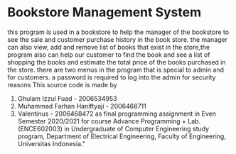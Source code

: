 # Bookstore Management System
 this program is used in a bookstore to help the manager of the bookstore to see the sale and customer purchase history in the book store. the manager can also view, add and remove list of books that exist in the store,the program also can help our customer to find the book and see a list of shopping the books and estimate the total price of the books purchased in the store. there are two menus in the program that is special to admin and for customers. a password is required to log into the admin for security reasons
This source code is made by 
 1. Ghulam Izzul Fuad - 2006534953
 2. Muhammad Farhan Haniftyaji - 2006468711
 3. Valentinus - 2006468472
as final programming assignment in Even Semester 2020/2021 for course Advance Programming + Lab. (ENCE602003) in Undergraduate of Computer Engineering study program, Department of Electrical Engineering, Faculty of Engineering, Universitas Indonesia."
